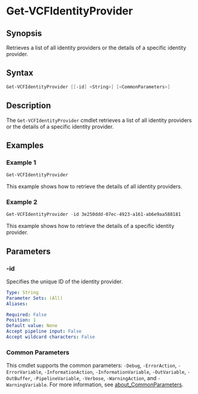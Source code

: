 # Get-VCFIdentityProvider

## Synopsis

Retrieves a list of all identity providers or the details of a specific identity provider.

## Syntax

```powershell
Get-VCFIdentityProvider [[-id] <String>] [<CommonParameters>]
```

## Description

The `Get-VCFIdentityProvider` cmdlet retrieves a list of all identity providers or the details of a specific identity provider.

## Examples

### Example 1

```powershell
Get-VCFIdentityProvider
```

This example shows how to retrieve the details of all identity providers.

### Example 2

```powershell
Get-VCFIdentityProvider -id 3e250ddd-07ec-4923-a161-ab6e9aa588181
```

This example shows how to retrieve the details of a specific identity provider.

## Parameters

### -id

Specifies the unique ID of the identity provider.

```yaml
Type: String
Parameter Sets: (All)
Aliases:

Required: False
Position: 1
Default value: None
Accept pipeline input: False
Accept wildcard characters: False
```

### Common Parameters

This cmdlet supports the common parameters: `-Debug`, `-ErrorAction`, `-ErrorVariable`, `-InformationAction`, `-InformationVariable`, `-OutVariable`, `-OutBuffer`, `-PipelineVariable`, `-Verbose`, `-WarningAction`, and `-WarningVariable`. For more information, see [about_CommonParameters](http://go.microsoft.com/fwlink/?LinkID=113216).

